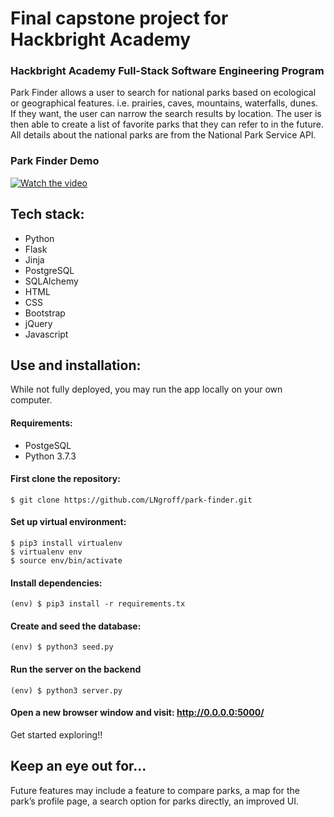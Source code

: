 # Final capstone project for Hackbright Academy


### Hackbright Academy Full-Stack Software Engineering Program

Park Finder allows a user to search for national parks based on ecological or geographical features. i.e. prairies, caves, mountains, waterfalls, dunes. If they want, the user can narrow the search results by location. The user is then able to create a list of favorite parks that they can refer to in the future. All details about the national parks are from the National Park Service API.

### Park Finder Demo

  [![Watch the video](https://img.youtube.com/vi/E2CyVqj0n9U/0.jpg)](https://youtu.be/E2CyVqj0n9U)



## Tech stack:
  * Python 
  * Flask
  * Jinja
  * PostgreSQL
  * SQLAlchemy
  * HTML
  * CSS
  * Bootstrap
  * jQuery
  * Javascript

## Use and installation:
  While not fully deployed, you may run the app locally on your own computer.

#### Requirements:
  * PostgeSQL
  * Python 3.7.3


#### First clone the repository:
  ```$ git clone https://github.com/LNgroff/park-finder.git```

#### Set up virtual environment:
  ```
  $ pip3 install virtualenv 
  $ virtualenv env 
  $ source env/bin/activate
  ```

#### Install dependencies:
  ```(env) $ pip3 install -r requirements.tx```

#### Create and seed the database: 
  ```(env) $ python3 seed.py```

#### Run the server on the backend
  ```(env) $ python3 server.py```

#### Open a new browser window and visit: http://0.0.0.0:5000/

Get started exploring!!


## Keep an eye out for...
Future features may include a feature to compare parks, a map for the park’s profile page, a search option for parks directly, an improved UI. 

